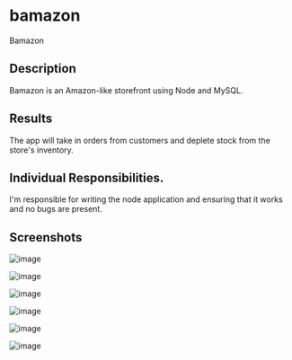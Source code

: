 # bamazon
Bamazon

## Description
Bamazon is an Amazon-like storefront using Node and MySQL.

## Results
The app will take in orders from customers and deplete stock from the store's inventory.

## Individual Responsibilities.
I'm responsible for writing the node application and ensuring that it works and no bugs are present.

## Screenshots
![image](https://user-images.githubusercontent.com/51460121/69897409-59315b00-1311-11ea-9090-6b3222bdf0ac.png)

![image](https://user-images.githubusercontent.com/51460121/69897536-0c4e8400-1313-11ea-9229-691f8ea3bad7.png)

![image](https://user-images.githubusercontent.com/51460121/69897418-8120be80-1311-11ea-9489-6f500d89a5a0.png)

![image](https://user-images.githubusercontent.com/51460121/69897459-10c66d00-1312-11ea-8bff-19abdf2d86ed.png)

![image](https://user-images.githubusercontent.com/51460121/69897489-6e5ab980-1312-11ea-9f1f-5c774fa19c0c.png)

![image](https://user-images.githubusercontent.com/51460121/69897506-a3ffa280-1312-11ea-82c4-88fbc33d78fb.png)
